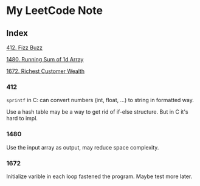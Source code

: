 # My LeetCode Note

## Index

[412. Fizz Buzz](#412)

[1480. Running Sum of 1d Array](#1480)

[1672. Richest Customer Wealth](#1672)

### 412

`sprintf` in C: can convert numbers (int, float, ...) to string in formatted way.

Use a hash table may be a way to get rid of if-else structure. But in C it's hard to impl.

### 1480

Use the input array as output, may reduce space complexity.

### 1672

Initialize varible in each loop fastened the program. Maybe test more later.
